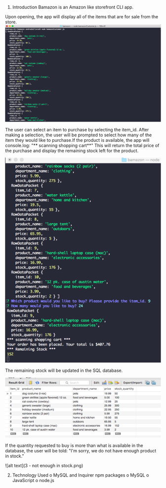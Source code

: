 1.	Introduction
Bamazon is an Amazon like storefront CLI app.

Upon opening, the app will display all of the items that are for sale from the store.
![alt text](1.png)

The user can select an item to purchase by selecting the item_id. After making a selection, the user will be prompted to select how many of the item they would like to purchase.If the product is available, the app will console.log: "** scanning shopping cart**" This will return the total price of the purchase and display the remaining stock left for the product. 

![alt text](2.png)

The remaining stock will be updated in the SQL database. 

![alt text](sql.png)

If the quantity requested to buy is more than what is available in the database, the user will be told: "I'm sorry, we do not have enough product in stock."

![alt text](3 - not enough in stock.png)


2.	Technology Used
o	MySQL and Inquirer npm packages
o	MySQL
o	JavaScript
o	node.js

